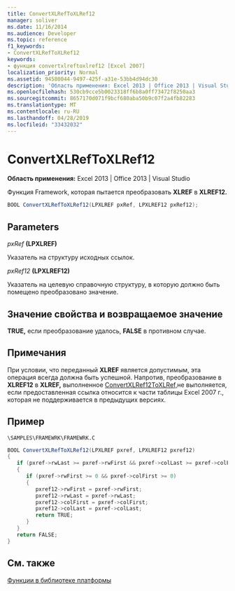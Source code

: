 ```yaml
---
title: ConvertXLRefToXLRef12
manager: soliver
ms.date: 11/16/2014
ms.audience: Developer
ms.topic: reference
f1_keywords:
- ConvertXLRefToXLRef12
keywords:
- функция convertxlreftoxlref12 [Excel 2007]
localization_priority: Normal
ms.assetid: 94580044-9497-425f-a31e-53bb4d94dc30
description: 'Область применения: Excel 2013 | Office 2013 | Visual Studio'
ms.openlocfilehash: 530cb9cce5b0023318ff6b8a0ff73472f8250aa3
ms.sourcegitcommit: 8657170d071f9bcf680aba50b9c07f2a4fb82283
ms.translationtype: MT
ms.contentlocale: ru-RU
ms.lasthandoff: 04/28/2019
ms.locfileid: "33432032"
---
```

# <a name="convertxlreftoxlref12"></a>ConvertXLRefToXLRef12

**Область применения:** Excel 2013 | Office 2013 | Visual Studio 
  
Функция Framework, которая пытается преобразовать **XLREF** в **XLREF12.**
  
```cs
BOOL ConvertXLRefToXLRef12(LPXLREF pxRef, LPXLREF12 pxRef12);
```

## <a name="parameters"></a>Parameters

 _pxRef_ **(LPXLREF)**
  
Указатель на структуру исходных ссылок.
  
 _pxRef12_ **(LPXLREF12)**
  
Указатель на целевую справочную структуру, в которую должно быть помещено преобразовано значение.
  
## <a name="property-valuereturn-value"></a>Значение свойства и возвращаемое значение

 **TRUE,** если преобразование удалось, **FALSE** в противном случае. 
  
## <a name="remarks"></a>Примечания

При условии, что переданный **XLREF** является допустимым, эта операция всегда должна быть успешной. Напротив, преобразование в **XLREF12** в **XLREF,** выполненное [ConvertXLRef12ToXLRef,](convertxlref12toxlref.md)не выполняется, если предоставленная ссылка относится к части таблицы Excel 2007 г., которая не поддерживается в предыдущих версиях.
  
## <a name="example"></a>Пример

 `\SAMPLES\FRAMEWRK\FRAMEWRK.C`
  
```cs
BOOL ConvertXLRefToXLRef12(LPXLREF pxref, LPXLREF12 pxref12)
{
   if (pxref->rwLast >= pxref->rwFirst && pxref->colLast >= pxref->colFirst)
   {
      if (pxref->rwFirst >= 0 && pxref->colFirst >= 0)
      {
         pxref12->rwFirst = pxref->rwFirst;
         pxref12->rwLast = pxref->rwLast;
         pxref12->colFirst = pxref->colFirst;
         pxref12->colLast = pxref->colLast;
         return TRUE;
      }
   }
   return FALSE;
}
```

## <a name="see-also"></a>См. также



[Функции в библиотеке платформы](functions-in-the-framework-library.md)

